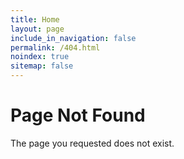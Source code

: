 ```yaml
---
title: Home
layout: page
include_in_navigation: false
permalink: /404.html
noindex: true
sitemap: false
---
```


# Page Not Found

The page you requested does not exist.
